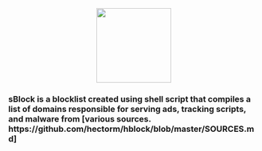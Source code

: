 <div align="center">
  <img height="150" src="https://i.postimg.cc/PrYLh2JS/s.png"  />
</div>

###

<h3 align="left">sBlock is a blocklist created using shell script that compiles a list of domains responsible for serving ads, tracking scripts, and malware from [various sources. https://github.com/hectorm/hblock/blob/master/SOURCES.md]</h3>

###

<div align="left">
</div>

###
